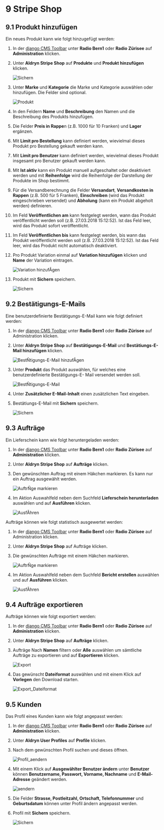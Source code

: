
<a name="9-stripe-shop">9 Stripe Shop</a>
======
<a name="9-1-produkt-hinzufügen">9.1 Produkt hinzufügen</a>
------
Ein neues Produkt kann wie folgt hinzugefügt werden:

  1. In der [django CMS Toolbar](./grundlagen.md#1-1-django-cms-toolbar) unter **Radio Bern1** oder **Radio Zürisee** auf **Administration** klicken.
  2. Unter **Aldryn Stripe Shop** auf **Produkte** und **Produkt hinzufügen** klicken.
      
      ![Sichern](../screenshots/Bildschirmfoto_Produkt_hinzufuegen.png)

  3. Unter **Marke** und **Kategorie** die Marke und Kategorie auswählen oder hinzufügen. Die Felder sind optional.
      
      ![Produkt](../screenshots/Bildschirmfoto_Produkt.png)

  4. In den Feldern **Name** und **Beschreibung** den Namen und die Beschreibung des Produkts hinzufügen.
  5. Die Felder **Preis in Rappe**n (z.B. 1000 für 10 Franken) und **Lager** ergänzen.
  6. Mit **Limit pro Bestellung** kann definiert werden, wievielmal dieses Produkt pro Bestellung gekauft werden kann.
  7. Mit **Limit pro Benutzer** kann definiert werden, wievielmal dieses Produkt insgesamt pro Benutzer gekauft werden kann.
  8. Mit **Ist aktiv** kann ein Produkt manuell aufgeschaltet oder deaktiviert werden und mit **Reihenfolge** wird die Reihenfolge der Darstellung der Produkte im Shop bestimmt.
  9. Für die Versandberechnung die Felder **Versandart**, **Versandkosten in Rappen** (z.B. 500 für 5 Franken), **Einschreiben** (wird das Produkt eingeschrieben versendet) und **Abholung** (kann ein Produkt abgeholt werden) definieren.
  10. Im Feld **Veröffentlichen am** kann festgelegt werden, wann das Produkt veröffentlicht werden soll (z.B. 27.03.2018 15:12:52). Ist das Feld leer, wird das Produkt sofort veröffentlicht.
  11. Im Feld **Veröffentlichen bis** kann festgelegt werden, bis wann das Produkt veröffentlicht werden soll (z.B. 27.03.2018 15:12:52). Ist das Feld leer, wird das Produkt nicht automatisch deaktiviert.
  12. Pro Produkt Variation einmal auf **Variation hinzufügen** klicken und **Name** der Variation eintragen.
      
      ![Variation hinzufÅgen](../screenshots/Bildschirmfoto_Variation_hinzufuegen.png)

  13. Produkt mit **Sichern** speichern.
      
      ![Sichern](../screenshots/Bildschirmfoto_Sichern.png)

<a name="9-2-bestätigungs-emails">9.2 Bestätigungs-E-Mails</a>
------
Eine benutzerdefinierte Bestätigungs-E-Mail kann wie folgt definiert werden:

  1. In der [django CMS Toolbar](./grundlagen.md#1-1-django-cms-toolbar) unter **Radio Bern1** oder **Radio Zürisee** auf Administration klicken.
  2. Unter **Aldryn Stripe Shop** auf **Bestätigungs-E-Mail** und **Bestätiungs-E-Mail hinzufügen** klicken.
      
      ![BestÑtigungs-E-Mail hinzufÅgen](../screenshots/Bildschirmfoto_Bestaetigungs-E-Mail_hinzufuegen.png)
  
  3. Unter **Produkt** das Produkt auswählen, für welches eine benutzerdefinierte Bestätigungs-E- Mail versendet werden soll.
      
      ![BestÑtigungs-E-Mail](../screenshots/Bildschirmfoto_Bestaetigungs-E-Mail.png)

  4. Unter **Zusätzlicher E-Mail-Inhalt** einen zusätzlichen Text eingeben.
  5. Bestätiungs-E-Mail mit **Sichern** speichern.
    
      ![Sichern](../screenshots/Bildschirmfoto_Sichern.png)

<a name="9-3-auftraege">9.3 Aufträge</a>
---------
Ein Lieferschein kann wie folgt heruntergeladen werden:

  1. In der [django CMS Toolbar](./grundlagen.md#1-1-django-cms-toolbar) unter **Radio Bern1** oder **Radio Zürisee** auf **Administration** klicken.
  2. Unter **Aldryn Stripe Shop** auf **Aufträge** klicken.
  3. Den gewünschten Auftrag mit einem Häkchen markieren. Es kann nur ein Auftrag ausgewählt werden.
      
      ![AuftrÑge markieren](../screenshots/Bildschirmfoto_Auftraege_markieren.png)

  4. Im Aktion Auswahlfeld neben dem Suchfeld **Lieferschein herunterladen** auswählen und auf **Ausführen** klicken.     
    
      ![AusfÅhren](../screenshots/Bildschirmfoto_Ausfuehren.png)

Aufträge können wie folgt statistisch ausgewertet werden:

  1. In der [django CMS Toolbar](./grundlagen.md#1-1-django-cms-toolbar) unter **Radio Bern1** oder **Radio Zürisee** auf Administration klicken.
  2. Unter **Aldryn Stripe Shop** auf Aufträge klicken.
  3. Die gewünschten Aufträge mit einem Häkchen markieren.
      
      ![AuftrÑge markieren](../screenshots/Bildschirmfoto_Auftraege_markieren.png)

  4. Im Aktion Auswahlfeld neben dem Suchfeld **Bericht erstellen** auswählen und auf **Ausführen** klicken.
    
      ![AusfÅhren](../screenshots/Bildschirmfoto_Ausfuehren.png)

<a name="9-4-aufträge-exportieren">9.4 Aufträge exportieren</a>
------
Aufträge können wie folgt exportiert werden:

  1. In der [django CMS Toolbar](./grundlagen.md#1-1-django-cms-toolbar) unter **Radio Bern1** oder **Radio Zürisee** auf **Administration** klicken.
  2. Unter **Aldryn Stripe Shop** auf **Aufträge** klicken.
  3. Aufträge Nach **Namen** filtern oder **Alle** auswählen um sämtliche Aufträge zu exportieren und auf **Exportieren** klicken.
      
      ![Export](../screenshots/Bildschirmfoto_Export.png)

  4. Das gewünscht **Dateiformat** auswählen und mit einem Klick auf **Vorlegen** den Download starten.
      
      ![Export_Dateiformat](../screenshots/Bildschirmfoto_Export_Dateiformat.png)

<a name="9-5-kunden">9.5 Kunden</a>
-------
Das Profil eines Kunden kann wie folgt angepasst werden:

  1. In der [django CMS Toolbar](./grundlagen.md#1-1-django-cms-toolbar) unter **Radio Bern1** oder **Radio Zürisee** auf **Administration** klicken.
  2. Unter **Aldryn User Profiles** auf **Profile** klicken. 
  3. Nach dem gewünschten Profil suchen und dieses öffnen.
      
      ![Profil_aendern](../screenshots/Bildschirmfoto_Profil_aendern.png)

  4. Mit einem Klick auf **Ausgewählter Benutzer ändern** unter **Benutzer** können **Benutzername, Passwort, Vorname, Nachname** und **E-Mail-Adresse** geändert werden.
    
      ![aendern](../screenshots/Bildschirmfoto_aendern.png)
  5. Die Felder **Strasse, Postleitzahl, Ortschaft, Telefonnummer** und **Geburtsdatum** können unter Profil ändern angepasst werden.
  6. Profil mit **Sichern** speichern.        
      
      ![Sichern](../screenshots/Bildschirmfoto_Sichern.png)

